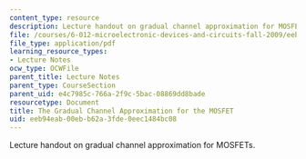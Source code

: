 ```yaml
---
content_type: resource
description: Lecture handout on gradual channel approximation for MOSFETs.
file: /courses/6-012-microelectronic-devices-and-circuits-fall-2009/eeb94eab00ebb62a3fde0eec1484bc08_MIT6_012F09_lec11_gradual.pdf
file_type: application/pdf
learning_resource_types:
- Lecture Notes
ocw_type: OCWFile
parent_title: Lecture Notes
parent_type: CourseSection
parent_uid: e4c7985c-766a-2f9c-5bac-08869dd8bade
resourcetype: Document
title: The Gradual Channel Approximation for the MOSFET
uid: eeb94eab-00eb-b62a-3fde-0eec1484bc08
---
```

Lecture handout on gradual channel approximation for MOSFETs.

